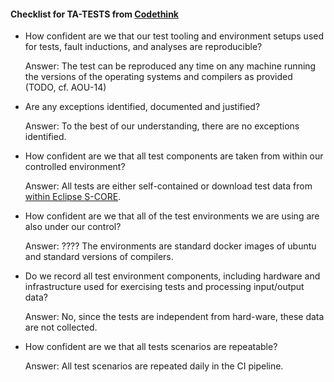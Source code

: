 #### Checklist for TA-TESTS from [Codethink](https://codethinklabs.gitlab.io/trustable/trustable/print_page.html)

* How confident are we that our test tooling and environment setups used for tests, fault inductions, and analyses are reproducible?

    Answer:  The test can be reproduced any time on any machine running the versions of the operating systems and compilers as provided (TODO, cf. AOU-14)

* Are any exceptions identified, documented and justified?

    Answer:  To the best of our understanding, there are no exceptions identified.

* How confident are we that all test components are taken from within our controlled environment?

    Answer:  All tests are either self-contained or download test data from [within Eclipse S-CORE](https://github.com/eclipse-score/inc_nlohmann_json/tree/json_test_data_version_3_1_0_mirror).

* How confident are we that all of the test environments we are using are also under our control? 

    Answer: ????  The environments are standard docker images of ubuntu and standard versions of compilers.

* Do we record all test environment components, including hardware and infrastructure used for exercising tests and processing input/output data? 

    Answer:  No, since the tests are independent from hard-ware, these data are not collected.

* How confident are we that all tests scenarios are repeatable? 

    Answer:  All test scenarios are repeated daily in the CI pipeline.